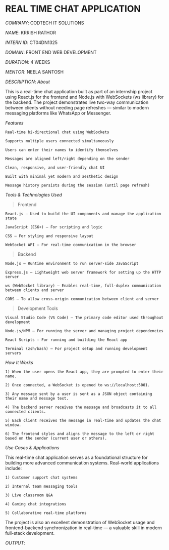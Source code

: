 # REAL TIME CHAT APPLICATION

*COMPANY*: CODTECH IT SOLUTIONS

*NAME*: KRRISH RATHOR

*INTERN ID*: CT04DN1325

*DOMAIN*: FRONT END WEB DEVELOPMENT

*DURATION*: 4 WEEKS 

*MENTOR*: NEELA SANTOSH

*DESCRIPTION*:
*About*

This is a real-time chat application built as part of an internship project using React.js for the frontend and Node.js with WebSockets (ws library) for the backend. The project demonstrates live two-way communication between clients without needing page refreshes — similar to modern messaging platforms like WhatsApp or Messenger.

*Features*

    Real-time bi-directional chat using WebSockets

    Supports multiple users connected simultaneously

    Users can enter their names to identify themselves

    Messages are aligned left/right depending on the sender

    Clean, responsive, and user-friendly chat UI

    Built with minimal yet modern and aesthetic design

    Message history persists during the session (until page refresh)


*Tools & Technologies Used*
> Frontend

    React.js – Used to build the UI components and manage the application state

    JavaScript (ES6+) – For scripting and logic

    CSS – For styling and responsive layout

    WebSocket API – For real-time communication in the browser

> Backend

    Node.js – Runtime environment to run server-side JavaScript

    Express.js – Lightweight web server framework for setting up the HTTP server

    ws (WebSocket library) – Enables real-time, full-duplex communication between clients and server

    CORS – To allow cross-origin communication between client and server

> Development Tools

    Visual Studio Code (VS Code) – The primary code editor used throughout development

    Node.js/NPM – For running the server and managing project dependencies

    React Scripts – For running and building the React app

    Terminal (zsh/bash) – For project setup and running development servers


*How It Works*

    1) When the user opens the React app, they are prompted to enter their name.

    2) Once connected, a WebSocket is opened to ws://localhost:5001.

    3) Any message sent by a user is sent as a JSON object containing their name and message text.

    4) The backend server receives the message and broadcasts it to all connected clients.

    5) Each client receives the message in real-time and updates the chat window.

    6) The frontend styles and aligns the message to the left or right based on the sender (current user or others).


*Use Cases & Applications*

This real-time chat application serves as a foundational structure for building more advanced communication systems. Real-world applications include:

    1) Customer support chat systems

    2) Internal team messaging tools

    3) Live classroom Q&A

    4) Gaming chat integrations

    5) Collaborative real-time platforms

The project is also an excellent demonstration of WebSocket usage and frontend-backend synchronization in real-time — a valuable skill in modern full-stack development.


*OUTPUT*:

